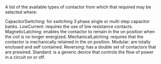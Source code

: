 ﻿A list of the available types of contactor from which that required may be selected where:

CapacitorSwitching: for switching 3 phase single or multi-step capacitor banks.
LowCurrent: requires the use of low resistance contacts.
MagneticLatching: enables the contactor to remain in the on position when the coil is no longer energized.
MechanicalLatching: requires that the contactor is mechanically retained in the on position.
Modular: are totally enclosed and self contained.
Reversing: has a double set of contactors that are prewired.
Standard: is a generic device that controls the flow of power in a circuit on or off.